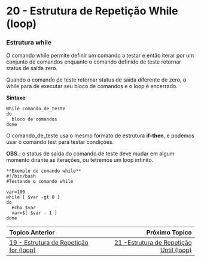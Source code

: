 # 20 - Estrutura de Repetição While (loop)

### Estrutura while

O comando while permite definir um comando a testar e então iterar por um conjunto de comandos enquanto o comando definido de teste retornar status de saída zero.  

Quando o comando de teste retornar status de saída diferente de zero, o while para de executar seu bloco de comandos e o loop é encerrado.  

**Sintaxe**
```
While comando_de_teste
do
  bloco de comandos
done
```

O comando_de_teste usa o mesmo formato de estrutura **if-then**, e podemos usar o comando test para testar condições.  

**OBS.:** o status de saída do comando de teste deve mudar em algum momento dirante as iterações, ou tetremos um loop infinito.  
```
**Exemplo de comando while**
#!/bin/bash
#Testando o comando while

var=100
while [ $var -gt 0 ]
do
  echo $var
  var=$[ $var - 1 ]
done
```

|Topico Anterior|Próximo Topico|
|:---|---:|
|[19 - Estrutura de Repetição for (loop)](RepeticaoFor.md)|[21 -Estrutura de Repetição Until (loop)](RepeticaoUntil.md)|